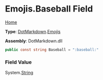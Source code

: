# Emojis\.Baseball Field

[Home](../../../README.md)

**Type**: [DotMarkdown](../../README.md)\.[Emojis](../README.md)

**Assembly**: DotMarkdown\.dll

```csharp
public const string Baseball = ":baseball:"
```

### Field Value

System\.[String](https://docs.microsoft.com/en-us/dotnet/api/system.string)